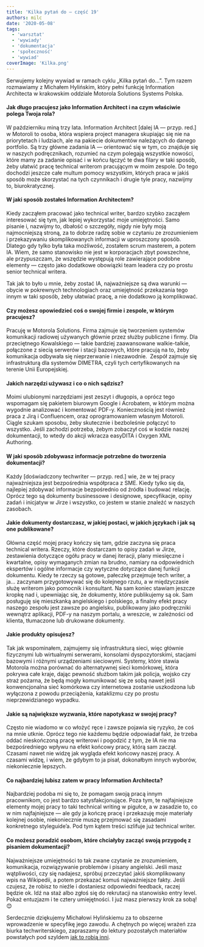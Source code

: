 ```yaml
---
title: 'Kilka pytań do — część 19'
authors: milc
date: '2020-05-08'
tags:
  - 'warsztat'
  - 'wywiady'
  - 'dokumentacja'
  - 'społeczność'
  - 'wywiad'
coverImage: 'Kilka.png'
---
```


Serwujemy kolejny wywiad w ramach cyklu „Kilka pytań do…”. Tym razem rozmawiamy
z Michałem Hylińskim, który pełni funkcję Information Architecta w krakowskim
oddziale Motorola Solutions Systems Polska.

<!--truncate-->

#### Jak długo pracujesz jako Information Architect i na czym właściwie polega Twoja rola?

W październiku miną trzy lata. Information Architect \[dalej IA — przyp. red.\]
w Motoroli to osoba, która wspiera project managera skupiając się nie na
priorytetach i ludziach, ale na pakiecie dokumentów należących do danego
portfolio. Są trzy główne zadania IA — orientować się w tym, co znajduje się w
naszych podręcznikach, rozumieć na czym polegają wszystkie nowości, które mamy
za zadanie opisać i w końcu łączyć te dwa filary w taki sposób, żeby ułatwić
pracę technical writerom pracującym w moim zespole. Do tego dochodzi jeszcze
całe multum pomocy wszystkim, których praca w jakiś sposób może skorzystać na
tych czynnikach i drugie tyle pracy, nazwijmy to, biurokratycznej.

#### W jaki sposób zostałeś Information Architectem?

Kiedy zacząłem pracować jako technical writer, bardzo szybko zacząłem
interesować się tym, jak lepiej wykorzystać moje umiejętności. Samo pisanie i,
nazwijmy to, dbałość o szczegóły, nigdy nie były moją najmocniejszą stroną, za
to dobrze radzę sobie w czytaniu ze zrozumieniem i przekazywaniu skomplikowanych
informacji w uproszczony sposób. Dlatego gdy tylko była taka możliwość, zostałem
scrum masterem, a potem IA. Wiem, że samo stanowisko nie jest w korporacjach
zbyt powszechne, ale przypuszczam, że wszędzie występują role zawierające
podobne elementy — często jako dodatkowe obowiązki team leadera czy po prostu
senior technical writera.

Tak jak to było u mnie, żeby zostać IA, najważniejsze są dwa warunki — obycie w
pokrewnych technologiach oraz umiejętność przekazania tego innym w taki sposób,
żeby ułatwiać pracę, a nie dodatkowo ją komplikować.

#### Czy możesz opowiedzieć coś o swojej firmie i zespole, w którym pracujesz?

Pracuję w Motorola Solutions. Firma zajmuje się tworzeniem systemów komunikacji
radiowej używanych głównie przez służby publiczne i firmy. Dla przeciętnego
Kowalskiego — takie bardziej zaawansowane walkie-talkie, połączone z siecią
serwerów i stacji bazowych, które pracują na to, żeby komunikacja odbywała się
nieprzerwanie i niezawodnie.  Zespół zajmuje się infrastrukturą dla systemów
DIMETRA, czyli tych certyfikowanych na terenie Unii Europejskiej.

#### Jakich narzędzi używasz i co o nich sądzisz?

Moimi ulubionymi narzędziami jest zeszyt i długopis, a oprócz tego wspomagam się
pakietem biurowym Google i Acrobatem, w którym można wygodnie analizować i
komentować PDF-y. Koniecznością jest również praca z Jirą i Confluencem, oraz
oprogramowaniem własnym Motoroli. Ciągle szukam sposobu, żeby skutecznie i
bezboleśnie połączyć to wszystko. Jeśli zachodzi potrzeba, żebym zobaczył coś w
kodzie naszej dokumentacji, to wtedy do akcji wkracza easyDITA i Oxygen XML
Authoring.

#### W jaki sposób zdobywasz informacje potrzebne do tworzenia dokumentacji?

Każdy \[doświadczony techwriter — przyp. red.\] wie, że w tej pracy
najważniejsza jest bezpośrednia współpraca z SME. Kiedy tylko się da, najlepiej
zdobywać informacje bezpośrednio od źródła i budować relację. Oprócz tego są
dokumenty businessowe i designowe, specyfikacje, opisy zadań i inicjatyw w Jirze
i wszystko, co jestem w stanie znaleźć w naszych zasobach.

#### Jakie dokumenty dostarczasz, w jakiej postaci, w jakich językach i jak są one publikowane?

Główna część mojej pracy kończy się tam, gdzie zaczyna się praca technical
writera. Rzeczy, które dostarczam to opisy zadań w Jirze, zestawienia dotyczące
ogółu pracy w danej iteracji, plany miesięczne i kwartalne, opisy wymaganych
zmian na brudno, namiary na odpowiednich ekspertów i ogólne informacje czy
wytyczne dotyczące danej funkcji dokumentu. Kiedy te rzeczy są gotowe, pałeczkę
przejmuje tech writer, a ja… zaczynam przygotowywać się do kolejnego rzutu, a w
międzyczasie służę writerom jako pomocnik i konsultant. Na sam koniec stawiam
jeszcze kropkę nad i, upewniając się, że dokumenty, które publikujemy są ok. Sam
posługuję się mieszkanką angielskiego i polskiego, a finalny efekt pracy naszego
zespołu jest zawsze po angielsku, publikowany jako podręczniki wewnątrz
aplikacji, PDF-y na naszym portalu, a wreszcie, w zależności od klienta,
tłumaczone lub drukowane dokumenty.

#### Jakie produkty opisujesz?

Tak jak wspominałem, zajmujemy się infrastrukturą sieci, więc głównie fizycznymi
lub wirtualnymi serwerami, konsolami dyspozytorskimi, stacjami bazowymi i
różnymi urządzeniami sieciowymi. Systemy, które stawia Motorola można porównać
do alternatywnej sieci komórkowej, która pokrywa całe kraje, dając pewność
służbom takim jak policja, wojsko czy straż pożarna, że będą mogły komunikować
się ze sobą nawet jeśli konwencjonalna sieć komórkowa czy internetowa zostanie
uszkodzona lub wyłączona z powodu przeciążenia, kataklizmu czy po prostu
nieprzewidzianego wypadku.

#### Jakie są największe wyzwania, które napotykasz w swojej pracy?

Często nie wiadomo w co włożyć ręce i zawsze pojawia się ryzyko, że coś na mnie
utknie. Oprócz tego nie każdemu będzie odpowiadał fakt, że trzeba oddać
nieskończoną pracę writerowi i pogodzić z tym, że IA nie ma bezpośredniego
wpływu na efekt końcowy pracy, którą sam zaczął. Czasami nawet nie widzę jak
wygląda efekt końcowy naszej pracy. A czasami widzę, i wiem, że gdybym to ja
pisał, dokonałbym innych wyborów, niekoniecznie lepszych.

#### Co najbardziej lubisz zatem w pracy Information Architecta?

Najbardziej podoba mi się to, że pomagam swoją pracą innym pracownikom, co jest
bardzo satysfakcjonujące. Poza tym, te najfajniejsze elementy mojej pracy to
taki technical writing w pigułce, a w zasadzie to, co w nim najfajniejsze — ale
gdy ja kończę pracę i przekazuję moje materiały kolejnej osobie, niekoniecznie
muszę przejmować się zasadami konkretnego styleguide’a. Pod tym kątem treści
szlifuje już technical writer.

#### Co możesz poradzić osobom, które chciałyby zacząć swoją przygodę z pisaniem dokumentacji?

Najważniejsze umiejętności to tak zwane czytanie ze zrozumieniem, komunikacja,
rozwiązywanie problemów i pisany angielski. Jeśli masz wątpliwości, czy się
nadajesz, spróbuj przeczytać jakiś skomplikowany wpis na Wikipedii, a potem
przekazać komuś najważniejsze fakty. Jeśli czujesz, że robisz to nieźle i
dostaniesz odpowiedni feedback, raczej będzie ok. Idź na staż albo zgłoś się do
rekrutacji na stanowisko entry level. Pokaż entuzjazm i te cztery umiejętności.
I już masz pierwszy krok za sobą! 😊

Serdecznie dziękujemy Michałowi Hylińskiemu za to obszerne wprowadzenie w
specyfikę jego zawodu. A chętnych po więcej wrażeń zza biurka techwriterskiego,
zapraszamy do lektury pozostałych materiałów powstałych pod szyldem
[jak to robią inni](http://techwriter.pl/category/warsztat/jak-to-robia-inni/).
